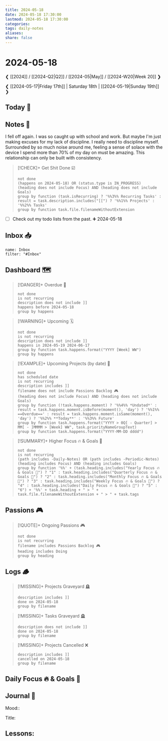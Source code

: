 ```yaml
---
title: 2024-05-18
date: 2024-05-18 17:30:00
lastmod: 2024-05-18 17:30:00
categories:
tags: daily-notes
aliases:
share: false
---
```


# 2024-05-18

❮ [[2024]] / [[2024-Q2|Q2]] / [[2024-05|May]] / [[2024-W20|Week 20]] ❯

❮ [[2024-05-17|Friday 17th]] | Saturday 18th | [[2024-05-19|Sunday 19th]] ❯

## Today 🔆

## Notes 📝
I fell off again. I was so caught up with school and work. But maybe I'm just making excuses for my lack of discipline. I really need to discipline myself. Surrounded by so much noise around me, feeling a sense of solace with the device I spend more than 70% of my day on must be amazing. This relationship can only be built with consistency.

> [!CHECK]+ Get Shit Done ☑️
>
> ```tasks
> not done
> (happens on 2024-05-18) OR (status.type is IN_PROGRESS)
> (heading does not include Focus) AND (heading does not include Goals)
> group by function (task.isRecurring) ? '%%3%% Recurring Tasks' : result = task.description.includes("[[") ? '%%1%% Projects' : '%%2%% Tasks'
> group by function task.file.filenameWithoutExtension
> ```
- [ ] Check out my todo lists from the past. ➕ 2024-05-18
## Inbox 📥

```todoist
name: Inbox
filter: "#Inbox"
```

## Dashboard 🗺️

> [!DANGER]+ Overdue 📆
>
> ```tasks
> not done
> is not recurring
> description does not include ]]
> happens before 2024-05-18
> group by happens
> ```

> [!WARNING]+ Upcoming 🗓️
>
> ```tasks
> not done
> is not recurring
> description does not include ]]
> happens in 2024-05-19 2024-06-17
> group by function task.happens.format("YYYY [Week] WW")
> group by happens
> ```

> [!EXAMPLE]+ Upcoming Projects (by date) 🎯
>
> ```tasks
> not done
> has scheduled date
> is not recurring
> description includes ]]
> filename does not include Passions Backlog 🎮
> (heading does not include Focus) AND (heading does not include Goals)
> group by function (!task.happens.moment) ? '%%4%% *Undated*' : result = task.happens.moment.isBefore(moment(), 'day') ? '%%1%% ==Overdue==' : result = task.happens.moment.isSame(moment(), 'day') ? '%%2%% **Today**' : '%%3%% Future'
> group by function task.happens.format("YYYY > 0Q[ - Quarter] > MM[ - ]MMMM > [Week] WW", task.priorityNameGroupText)
> group by function task.happens.format("YYYY-MM-DD dddd")
> ```

> [!SUMMARY]+ Higher Focus 🔥 & Goals 🎯
>
> ```tasks
> not done
> is not recurring
> (path includes -Daily-Notes) OR (path includes -Periodic-Notes)
> (heading includes Focus) AND (heading includes Goals)
> group by function '%%' + (task.heading.includes("Yearly Focus 🔥 & Goals 🎯") ? "1" : task.heading.includes("Quarterly Focus 🔥 & Goals 🎯") ? "2" : task.heading.includes("Monthly Focus 🔥 & Goals 🎯") ? "3" : task.heading.includes("Weekly Focus 🔥 & Goals 🎯") ? "4" : task.heading.includes("Daily Focus 🔥 & Goals 🎯") ? "5" : "6") + '%%' + task.heading + " > " + task.file.filenameWithoutExtension + " > " + task.tags
> ```

## Passions 🎮

> [!QUOTE]+ Ongoing Passions 🎮
>
> ```tasks
> not done
> is not recurring
> filename includes Passions Backlog 🎮
> heading includes Doing
> group by heading
> ```

## Logs 🪵

> [!MISSING]+ Projects Graveyard 🪦
>
> ```tasks
> description includes ]]
> done on 2024-05-18
> group by filename
> ```

> [!MISSING]+ Tasks Graveyard 🪦
>
> ```tasks
> description does not include ]]
> done on 2024-05-18
> group by filename
> ```

> [!MISSING]+ Projects Cancelled ❌
>
> ```tasks
> description includes ]]
> cancelled on 2024-05-18
> group by filename
> ```

## Daily Focus 🔥 & Goals 🎯



## Journal 📔

Mood::

Title: 

Lessons:
-


